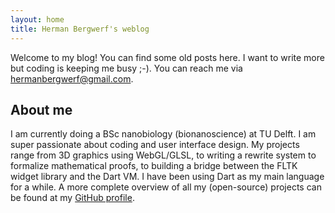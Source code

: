 ```yaml
---
layout: home
title: Herman Bergwerf's weblog
---
```

Welcome to my blog! You can find some old posts here. I want to write more but
coding is keeping me busy ;-). You can reach me via hermanbergwerf@gmail.com.

## About me
I am currently doing a BSc nanobiology (bionanoscience) at TU Delft. I am super
passionate about coding and user interface design. My projects range from 3D
graphics using WebGL/GLSL, to writing a rewrite system to formalize mathematical
proofs, to building a bridge between the FLTK widget library and the Dart VM. I
have been using Dart as my main language for a while. A more complete overview
of all my (open-source) projects can be found at my
[GitHub profile](https://github.com/bergwerf).
